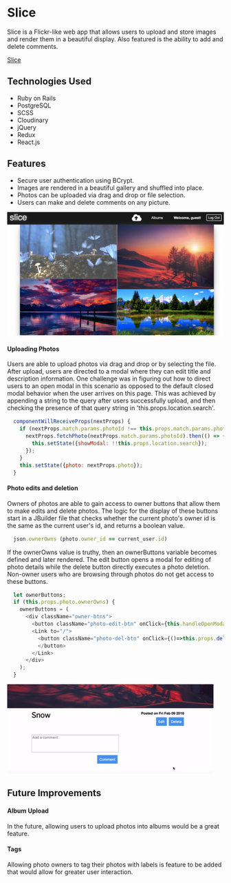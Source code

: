 # Slice

Slice is a Flickr-like web app that allows users to upload and store images and render them in a beautiful display. Also featured is the ability to add and delete comments.

[Slice](http://slice-app.herokuapp.com)

## Technologies Used
+ Ruby on Rails
+ PostgreSQL
+ SCSS
+ Cloudinary
+ jQuery
+ Redux
+ React.js

## Features
+ Secure user authentication using BCrypt.
+ Images are rendered in a beautiful gallery and shuffled into place.
+ Photos can be uploaded via drag and drop or file selection.
+ Users can make and delete comments on any picture.

![Main gallery view](docs/images/screen.png)

#### Uploading Photos
Users are able to upload photos via drag and drop or by selecting the file. After upload, users are directed to a modal where they can edit title and description information. One challenge was in figuring out how to direct users to an open modal in this scenario as opposed to the default closed modal behavior when the user arrives on  this page. This was achieved by appending a string to the query after users successfully upload, and then checking the presence of that query string in 'this.props.location.search'.

```js
  componentWillReceiveProps(nextProps) {
    if (nextProps.match.params.photoId !== this.props.match.params.photoId) {
      nextProps.fetchPhoto(nextProps.match.params.photoId).then(() => {
        this.setState({showModal: !!this.props.location.search});
      });
    }
    this.setState({photo: nextProps.photo});
  }
```
#### Photo edits and deletion
  Owners of photos are able to gain access to owner buttons that allow them to make edits and delete photos. The logic for the display of these buttons start in a JBuilder file that checks whether the current photo's owner id is the same as the current user's id, and returns a boolean value.

  ```ruby
    json.ownerOwns (photo.owner_id == current_user.id)
  ```
  If the ownerOwns value is truthy, then an ownerButtons variable becomes defined and later rendered. The edit button opens a modal for editing of photo details while the delete button directly executes a photo deletion. Non-owner users who are browsing through photos do not get access to these buttons.

  ```js
    let ownerButtons;
    if (this.props.photo.ownerOwns) {
      ownerButtons = (
        <div className="owner-btns">
          <button className="photo-edit-btn" onClick={this.handleOpenModal}>Edit</button>
          <Link to="/">
            <button className="photo-del-btn" onClick={()=>this.props.deletePhoto(photo.id)}>Delete
            </button>
          </Link>
        </div>
      );
    }
  ```
![Photo edits in real time](docs/images/snowedit.gif)

## Future Improvements

#### Album Upload
In the future, allowing users to upload photos into albums would be a great feature.

#### Tags
Allowing photo owners to tag their photos with labels is feature to be added that would allow for greater user interaction.
